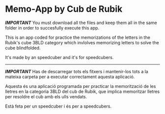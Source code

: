 # Memo-App by Cub de Rubik

***IMPORTANT*** 
You must download all the files and keep them all in the same folder in order to succesfully execute this app.


This is an app coded for practice the memorizations of the letters in the Rubik's cube 3BLD category which invlolves memorizing letters to solve the cube blindfolded. 

It's made by an speedcuber and it's for speedcubers.

---

***IMPORTANT***
Has de descarregar tots els fitxers i mantenir-los tots a la mateixa carpeta per a executar correctament aquesta aplicació.

Aquesta és una aplicació programada per practicar la memorització de les lletres en la categoria 3BLD del cub de Rubik, que implica memoritzar lletres per resoldre el cub amb els ulls vendats.

Està feta per un speedcuber i és per a speedcubers.
